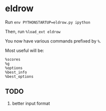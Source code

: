 # eldrow

Run `env PYTHONSTARTUP=eldrow.py ipython`

Then, run `%load_ext eldrow`

You now have various commands prefixed by `%`.

Most useful will be:

```
%scores
%g
%options
%best_info
%best_options
```

## TODO

1. better input format
